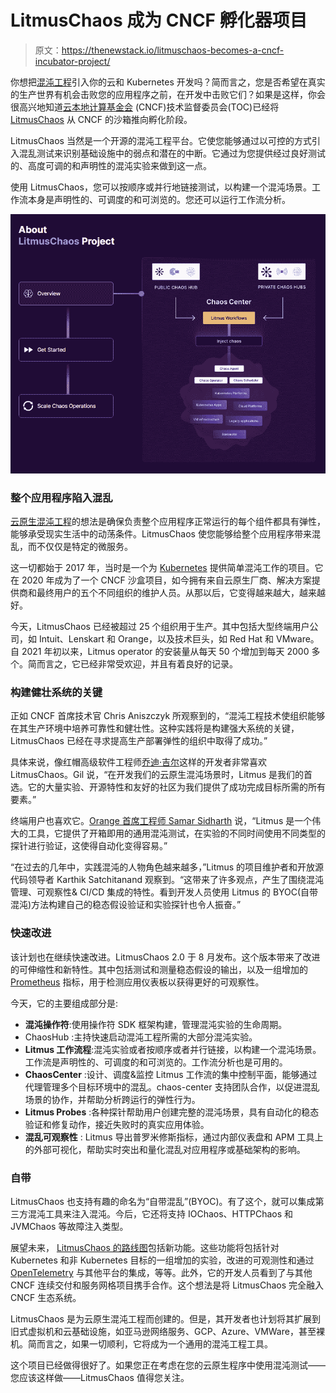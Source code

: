 # LitmusChaos 成为 CNCF 孵化器项目

> 原文：<https://thenewstack.io/litmuschaos-becomes-a-cncf-incubator-project/>

你想把[混沌工程](https://thenewstack.io/chaos-engineering-made-simple/)引入你的云和 Kubernetes 开发吗？简而言之，您是否希望在真实的生产世界有机会击败您的应用程序之前，在开发中击败它们？如果是这样，你会很高兴地知道[云本地计算基金会](https://cncf.io/?utm_content=inline-mention) (CNCF)技术监督委员会(TOC)已经将 [LitmusChaos](https://litmuschaos.io/) 从 CNCF 的沙箱推向孵化阶段。

LitmusChaos 当然是一个开源的混沌工程平台。它使您能够通过以可控的方式引入混乱测试来识别基础设施中的弱点和潜在的中断。它通过为您提供经过良好测试的、高度可调的和声明性的混沌实验来做到这一点。

使用 LitmusChaos，您可以按顺序或并行地链接测试，以构建一个混沌场景。工作流本身是声明性的、可调度的和可浏览的。您还可以运行工作流分析。

![LitmusChaos project](img/6807506e25fcea8f3f2e49ad4aa24fe0.png)

### 整个应用程序陷入混乱

[云原生混沌工程](https://thenewstack.io/chaos-engineering-for-cloud-native/)的想法是确保负责整个应用程序正常运行的每个组件都具有弹性，能够承受现实生活中的动荡条件。LitmusChaos 使您能够给整个应用程序带来混乱，而不仅仅是特定的微服务。

这一切都始于 2017 年，当时是一个为 [Kubernetes](https://thenewstack.io/category/kubernetes/) 提供简单混沌工作的项目。它在 2020 年成为了一个 CNCF 沙盒项目，如今拥有来自云原生厂商、解决方案提供商和最终用户的五个不同组织的维护人员。从那以后，它变得越来越大，越来越好。

今天，LitmusChaos 已经被超过 25 个组织用于生产。其中包括大型终端用户公司，如 Intuit、Lenskart 和 Orange，以及技术巨头，如 Red Hat 和 VMware。自 2021 年初以来，Litmus operator 的安装量从每天 50 个增加到每天 2000 多个。简而言之，它已经非常受欢迎，并且有着良好的记录。

### 构建健壮系统的关键

正如 CNCF 首席技术官 Chris Aniszczyk 所观察到的，“混沌工程技术使组织能够在其生产环境中培养可靠性和健壮性。这种实践将是构建强大系统的关键，LitmusChaos 已经在寻求提高生产部署弹性的组织中取得了成功。”

具体来说，像红帽高级软件工程师[乔迪·吉尔](https://www.linkedin.com/in/jordigilh/)这样的开发者非常喜欢 LitmusChaos。Gil 说，“在开发我们的云原生混沌场景时，Litmus 是我们的首选。它的大量实验、开源特性和友好的社区为我们提供了成功完成目标所需的所有要素。”

终端用户也喜欢它。[Orange 首席工程师 Samar Sidharth](https://www.crunchbase.com/person/samar-sidharth) 说，“Litmus 是一个伟大的工具，它提供了开箱即用的通用混沌测试，在实验的不同时间使用不同类型的探针进行验证，这使得自动化变得容易。”

“在过去的几年中，实践混沌的人物角色越来越多，”Litmus 的项目维护者和开放源代码领导者 Karthik Satchitanand 观察到。“这带来了许多观点，产生了围绕混沌管理、可观察性& CI/CD 集成的特性。看到开发人员使用 Litmus 的 BYOC(自带混沌)方法构建自己的稳态假设验证和实验探针也令人振奋。”

### 快速改进

该计划也在继续快速改进。LitmusChaos 2.0 于 8 月发布。这个版本带来了改进的可伸缩性和新特性。其中包括测试和测量稳态假设的输出，以及一组增加的 [Prometheus](https://prometheus.io/) 指标，用于检测应用仪表板以获得更好的可观察性。

今天，它的主要组成部分是:

*   **混沌操作符**:使用操作符 SDK 框架构建，管理混沌实验的生命周期。
*   ChaosHub :主持快速启动混沌工程所需的大部分混沌实验。
*   **Litmus 工作流程**:混沌实验或者按顺序或者并行链接，以构建一个混沌场景。工作流是声明性的、可调度的和可浏览的。工作流分析也是可用的。
*   **ChaosCenter** :设计、调度&监控 Litmus 工作流的集中控制平面，能够通过代理管理多个目标环境中的混乱。chaos-center 支持团队合作，以促进混乱场景的协作，并帮助分析跨运行的弹性行为。
*   **Litmus Probes** :各种探针帮助用户创建完整的混沌场景，具有自动化的稳态验证和修复动作，接近失败时的真实应用体验。
*   **混乱可观察性** : Litmus 导出普罗米修斯指标，通过内部仪表盘和 APM 工具上的外部可视化，帮助实时突出和量化混乱对应用程序或基础架构的影响。

### 自带

LitmusChaos 也支持有趣的命名为“自带混乱”(BYOC)。有了这个，就可以集成第三方混沌工具来注入混沌。今后，它还将支持 IOChaos、HTTPChaos 和 JVMChaos 等故障注入类型。

展望未来， [LitmusChaos 的路线图](https://github.com/litmuschaos/litmus/blob/master/ROADMAP.md)包括新功能。这些功能将包括针对 Kubernetes 和非 Kubernetes 目标的一组增加的实验，改进的可观测性和通过 [OpenTelemetry](https://opentelemetry.io/) 与其他平台的集成，等等。此外，它的开发人员看到了与其他 CNCF 连续交付和服务网格项目携手合作。这个想法是将 LitmusChaos 完全融入 CNCF 生态系统。

LitmusChaos 是为云原生混沌工程而创建的。但是，其开发者也计划将其扩展到旧式虚拟机和云基础设施，如亚马逊网络服务、GCP、Azure、VMWare，甚至裸机。简而言之，如果一切顺利，它将成为一个通用的混沌工程工具。

这个项目已经做得很好了。如果您正在考虑在您的云原生程序中使用混沌测试——您应该这样做——LitmusChaos 值得您关注。

<svg xmlns:xlink="http://www.w3.org/1999/xlink" viewBox="0 0 68 31" version="1.1"><title>Group</title> <desc>Created with Sketch.</desc></svg>